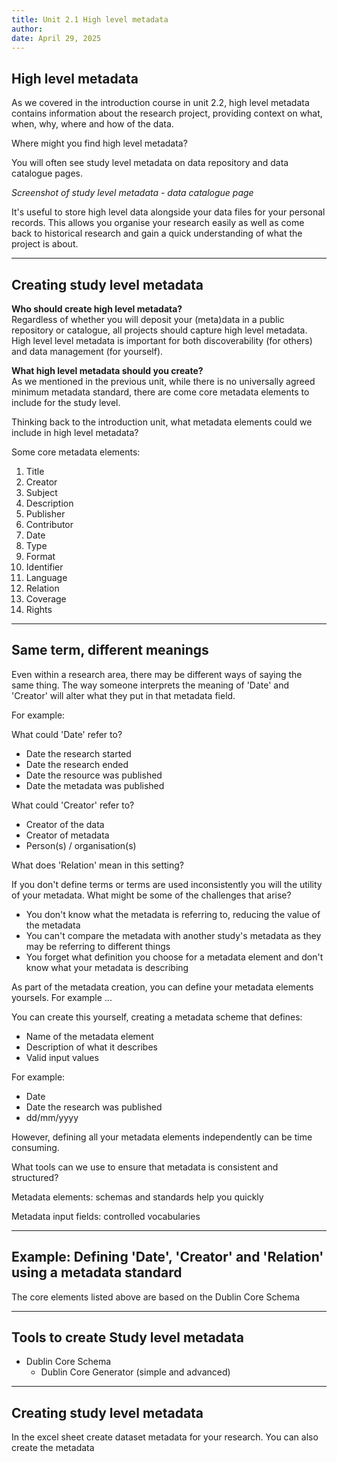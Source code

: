 ```yaml
---
title: Unit 2.1 High level metadata
author: 
date: April 29, 2025
---
```

## High level metadata

As we covered in the introduction course in unit 2.2, high level metadata contains information about the research project, providing context on what, when, why, where and how of the data.

Where might you find high level metadata?

You will often see study level metadata on data repository and data catalogue pages.

_Screenshot of study level metadata - data catalogue page_

It's useful to store high level data alongside your data files for your personal records. This allows you organise your research easily as well as come back to historical research and gain a quick understanding of what the project is about.

---
## Creating study level metadata

**Who should create high level metadata?** <br>
Regardless of whether you will deposit your (meta)data in a public repository or catalogue, all projects should capture high level metadata. High level level metadata is important for both discoverability (for others) and data management (for yourself).

**What high level metadata should you create?** <br>
As we mentioned in the previous unit, while there is no universally agreed minimum metadata standard, there are come core metadata elements to include for the study level.

Thinking back to the introduction unit, what metadata elements could we include in high level metadata?

Some core metadata elements:

1. Title	
2. Creator	
3. Subject	
4. Description	
5. Publisher	
6. Contributor
7. Date
8. Type
9. Format
10. Identifier
11. Language
12. Relation
13. Coverage
14. Rights

---

## Same term, different meanings 

Even within a research area, there may be different ways of saying the same thing. The way someone interprets the meaning of 'Date' and 'Creator' will alter what they put in that metadata field.

For example: 

What could 'Date' refer to?
- Date the research started
- Date the research ended
- Date the resource was published
- Date the metadata was published

What could 'Creator' refer to?
- Creator of the data
- Creator of metadata
- Person(s) / organisation(s)

What does 'Relation' mean in this setting?

If you don't define terms or terms are used inconsistently you will the utility of your metadata. 
What might be some of the challenges that arise?

- You don't know what the metadata is referring to, reducing the value of the metadata
- You can't compare the metadata with another study's metadata as they may be referring to different things
- You forget what definition you choose for a metadata element and don't know what your metadata is describing

As part of the metadata creation, you can define your metadata elements yoursels. For example ...

You can create this yourself, creating a metadata scheme that defines:
- Name of the metadata element
- Description of what it describes
- Valid input values

For example:
- Date
- Date the research was published
- dd/mm/yyyy

However, defining all your metadata elements independently can be time consuming. 

What tools can we use to ensure that metadata is consistent and structured?

Metadata elements: schemas and standards help you quickly 

Metadata input fields: controlled vocabularies  


---
## Example: Defining 'Date', 'Creator' and 'Relation' using a metadata standard

The core elements listed above are based on the Dublin Core Schema



---

## Tools to create Study level metadata
 
 - Dublin Core Schema
   - Dublin Core Generator (simple and advanced)
   
---

## Creating study level metadata

In the excel sheet create dataset metadata for your research.
You can also create the metadata 


